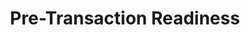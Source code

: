 ---
layout: sub-service
order: 1
title: "Pre-Transaction Readiness"
parent: "Mergers and Acquisitions"
description: "SLKone's Pre-Transaction Readiness services ensure that your organization is well-prepared for mergers and acquisitions, providing comprehensive due diligence, strategic alignment, and value creation planning."
intro: "[Introductory text from Siteplanning-SLKone.md aligned with Pre-Transaction Readiness.]"
approach: "We conduct thorough assessments and strategic planning to prepare your organization for successful transactions. Our approach includes detailed due diligence, synergy identification, and risk assessment to ensure that every aspect of the transaction is meticulously planned and executed."
focus_areas:
  - title: "Due Diligence Support"
    content: "Provide comprehensive financial, operational, and strategic due diligence to identify potential risks and opportunities."
  - title: "Synergy Identification and Validation"
    content: "Identify and validate potential synergies to ensure realistic integration targets and value creation."
  - title: "Integration Planning"
    content: "Develop detailed integration plans that address all key aspects of the merger or acquisition."
  - title: "Risk Assessment and Mitigation"
    content: "Identify potential risks and develop strategies to mitigate them throughout the transaction process."
  - title: "Cultural Compatibility Analysis"
    content: "Assess cultural fit and develop strategies to address potential cultural clashes."
why_choose:
  - "Thorough Preparation: Comprehensive assessments to ensure transaction readiness."
  - "Strategic Planning: Tailored integration and synergy plans."
  - "Risk Mitigation: Proactive identification and management of potential risks."
  - "Expertise in M&A: Experienced consultants specialized in pre-transaction processes."
cta: "Contact us to learn how our Pre-Transaction Readiness services can prepare your organization for successful mergers and acquisitions."
icon: "fa-check-double"
---